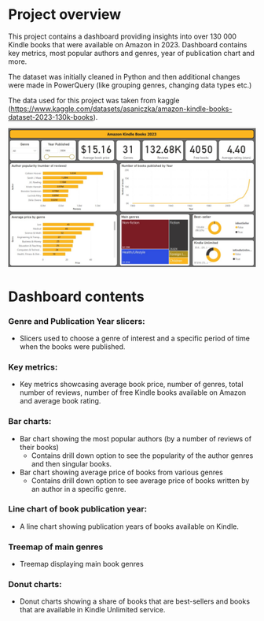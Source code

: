 # Project overview
This project contains a dashboard providing insights into over 130 000 Kindle books that were available on Amazon in 2023. Dashboard contains key metrics, most popular authors and genres, year of publication chart and more.

The dataset was initially cleaned in Python and then additional changes were made in PowerQuery (like grouping genres, changing data types etc.)

The data used for this project was taken from kaggle (https://www.kaggle.com/datasets/asaniczka/amazon-kindle-books-dataset-2023-130k-books).

![Preview](Dashboardimage.jpg)
# Dashboard contents
### **Genre and Publication Year slicers**:
- Slicers used to choose a genre of interest and a specific period of time when the books were published.
### **Key metrics**:
- Key metrics showcasing average book price, number of genres, total number of reviews, number of free Kindle books available on Amazon and average book rating.
### **Bar charts**:
- Bar chart showing the most popular authors (by a number of reviews of their books)
  - Contains drill down option to see the popularity of the author genres and then singular books.
- Bar chart showing average price of books from various genres
  - Contains drill down option to see average price of books written by an author in a specific genre.
### **Line chart of book publication year**:
- A line chart showing publication years of books available on Kindle.
### **Treemap of main genres**
- Treemap displaying main book genres
### **Donut charts**:
- Donut charts showing a share of books that are best-sellers and books that are available in Kindle Unlimited service.
